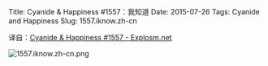 Title: Cyanide & Happiness #1557：我知道
Date: 2015-07-26
Tags: Cyanide and Happiness
Slug: 1557.iknow.zh-cn

译自：[Cyanide & Happiness #1557 - Explosm.net](http://explosm.net/comics/1557/)


![1557.iknow.zh-cn.png](/static/images/comics/1557.iknow.zh-cn.png)